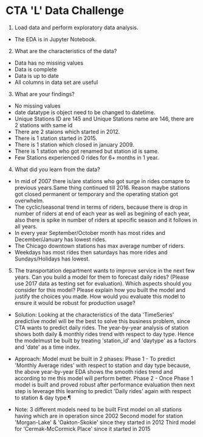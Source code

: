 # CTA 'L' Data Challenge


1. Load data and perform exploratory data analysis.
- The EDA is in Jupyter Notebook.


2. What are the characteristics of the data?
- Data has no missing values
- Data is complete
- Data is up to date
- All columns in data set are useful

3. What are your findings?
- No missing values
- date datatype is object need to be changed to datetime.
- Unique Stations ID are 145 and Unique Stations name are 146, there are 2 stations with same id
- There are 2 staions which started in 2012.
- There is 1 station started in 2015.
- There is 1 station which closed in january 2009.
- There is 1 station who got renamed but station id is same.
- Few Stations experienced 0 rides for 6+ months in 1 year.


4. What did you learn from the data?
- In mid of 2007 there is/are stations who got surge in rides comapre to previous years.Same thing continued till 2016. Reason maybe stations got closed permanent or temporary and the operating station got overwhelm.
- The cyclic/seasonal trend in terms of riders, because there is drop in number of riders at end of each year as well as begining of each year, also there is spike in number of riders at specific season and it follows in all years.
- In every year September/October month has most rides and December/January has lowest rides.
- The Chicago downtown stations has max average number of riders.
- Weekdays has most rides then saturdays has more rides and Sundays/Holidays has lowest.


5. The transportation department wants to improve service in the next few years. Can you
build a model for them to forecast daily rides? (Please use 2017 data as testing set for evaluation). Which aspects should you consider for this model? Please explain how you built the model and justify the choices you made. How would you evaluate this model to ensure it would be robust for production usage?

- Solution:
Looking at the characteristics of the data 'TimeSeries' predictive model will be the best to solve this business problem, since CTA wants to predict daily rides.
The year-by-year analysis of station shows both daily & monthly rides trend with respect to day type. Hence the modelmust be built by treating 'station_id' and 'daytype' as a factors and 'date' as a time index.

- Approach:
Model must be built in 2 phases:
Phase 1 - To predict 'Monthly Average rides' with respect to station and day type because, the above year-by-year EDA shows the smooth rides trend and according to me this model will perform better.
Phase 2 - Once Phase 1 model is built and proved robust after performance evaluation then next step is leverage this learning to predict 'Daily rides' again with respect to station & day type.¶

- Note:
3 different models need to be built
First model on all stations having which are in operation since 2002
Second model for station 'Morgan-Lake' & 'Oakton-Skokie' since they started in 2012
Third model for 'Cermak-McCormick Place' since it started in 2015

​





